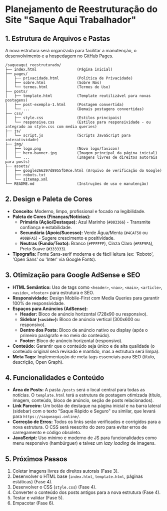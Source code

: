 # Planejamento de Reestruturação do Site "Saque Aqui Trabalhador"

## 1. Estrutura de Arquivos e Pastas

A nova estrutura será organizada para facilitar a manutenção, o desenvolvimento e a hospedagem no GitHub Pages.

```
/saqueaqui_reestruturado/
├── index.html                  (Página inicial)
├── pages/
│   ├── privacidade.html        (Política de Privacidade)
│   ├── sobre.html              (Sobre Nós)
│   └── termos.html             (Termos de Uso)
├── posts/
│   ├── template.html           (Template reutilizável para novas postagens)
│   ├── post-exemplo-1.html     (Postagem convertida)
│   └── ...                     (Demais postagens convertidas)
├── css/
│   ├── style.css               (Estilos principais)
│   └── responsive.css          (Estilos para responsividade - ou integrado ao style.css com media queries)
├── js/
│   └── script.js               (Scripts JavaScript para interatividade)
├── img/
│   ├── logo.png                (Novo logo/favicon)
│   ├── hero-banner.jpg         (Imagem principal da página inicial)
│   └── ...                     (Imagens livres de direitos autorais para posts)
├── assets/
│   ├── google266297d8955fb9ce.html (Arquivo de verificação do Google)
│   ├── robots.txt
│   └── sitemap.xml
└── README.md                   (Instruções de uso e manutenção)
```

## 2. Design e Paleta de Cores

*   **Conceito:** Moderno, limpo, profissional e focado na legibilidade.
*   **Paleta de Cores (Finanças/Notícias):**
    *   **Primária (Ação/Destaque):** Azul Marinho (`#003366`) - Transmite confiança e estabilidade.
    *   **Secundária (Apoio/Sucesso):** Verde Água/Menta (`#4CAF50` ou `#00BFA5`) - Sugere crescimento e positividade.
    *   **Neutras (Fundo/Texto):** Branco (`#FFFFFF`), Cinza Claro (`#F8F9FA`), Preto Suave (`#333333`).
*   **Tipografia:** Fonte Sans-serif moderna e de fácil leitura (ex: 'Roboto', 'Open Sans' ou 'Inter' via Google Fonts).

## 3. Otimização para Google AdSense e SEO

*   **HTML Semântico:** Uso de tags como `<header>`, `<nav>`, `<main>`, `<article>`, `<aside>`, `<footer>` para estrutura e SEO.
*   **Responsividade:** Design Mobile-First com Media Queries para garantir 100% de responsividade.
*   **Espaços para Anúncios (AdSense):**
    *   **Header:** Bloco de anúncio horizontal (728x90 ou responsivo).
    *   **Sidebar (`<aside>`):** Bloco de anúncio vertical (300x600 ou responsivo).
    *   **Dentro dos Posts:** Bloco de anúncio nativo ou display (após o primeiro parágrafo e no meio do conteúdo).
    *   **Footer:** Bloco de anúncio horizontal (responsivo).
*   **Conteúdo:** Garantir que o conteúdo seja único e de alta qualidade (o conteúdo original será revisado e mantido, mas a estrutura será limpa).
*   **Meta Tags:** Implementação de meta tags essenciais para SEO (título, descrição, Open Graph).

## 4. Funcionalidades e Conteúdo

*   **Área de Posts:** A pasta `/posts` será o local central para todas as notícias. O `template.html` terá a estrutura de postagem otimizada (título, imagem, conteúdo, bloco de anúncio, seção de posts relacionados).
*   **Link Parceiro:** Um botão de destaque na página inicial e na barra lateral (sidebar) com o texto "Saque Rápido e Seguro" ou similar, que levará para `https://saqueaqui.online/`.
*   **Correção de Erros:** Todos os links serão verificados e corrigidos para a nova estrutura. O CSS será reescrito do zero para evitar erros de carregamento e código obsoleto.
*   **JavaScript:** Uso mínimo e moderno de JS para funcionalidades como menu responsivo (hambúrguer) e talvez um *lazy loading* de imagens.

## 5. Próximos Passos

1.  Coletar imagens livres de direitos autorais (Fase 3).
2.  Desenvolver o HTML base (`index.html`, `template.html`, páginas estáticas) (Fase 4).
3.  Desenvolver o CSS (`style.css`) (Fase 4).
4.  Converter o conteúdo dos posts antigos para a nova estrutura (Fase 4).
5.  Testar e validar (Fase 5).
6.  Empacotar (Fase 6).
